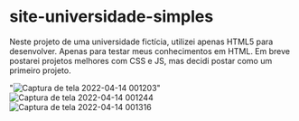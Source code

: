 # site-universidade-simples

Neste projeto de uma universidade fictícia, utilizei apenas HTML5 para desenvolver. Apenas para testar meus conhecimentos em HTML. Em breve postarei projetos melhores com CSS e JS, mas decidi postar como um primeiro projeto.

"![Captura de tela 2022-04-14 001203](https://user-images.githubusercontent.com/98609056/163306411-0c539229-67ea-4892-829f-08bdc7f9f296.png)"
![Captura de tela 2022-04-14 001244](https://user-images.githubusercontent.com/98609056/163306878-040b1bbe-baae-4f1d-b2be-6dc216e4af74.png)
![Captura de tela 2022-04-14 001316](https://user-images.githubusercontent.com/98609056/163306959-79ffe957-cf60-4ef9-be0f-5172d0c65cf8.png)
